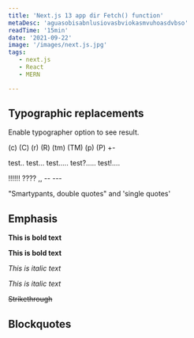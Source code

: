 ```yaml
---
title: 'Next.js 13 app dir Fetch() function'
metaDesc: 'aguasobisabnlusiovasbviokasmvuhoasdvbso'
readTime: '15min'
date: '2021-09-22'
image: '/images/next.js.jpg'
tags: 
   - next.js
   - React
   - MERN

---
```




## Typographic replacements

Enable typographer option to see result.

(c) (C) (r) (R) (tm) (TM) (p) (P) +-

test.. test... test..... test?..... test!....

!!!!!! ???? ,,  -- ---

"Smartypants, double quotes" and 'single quotes'


## Emphasis

**This is bold text**

__This is bold text__

*This is italic text*

_This is italic text_

~~Strikethrough~~


## Blockquotes

